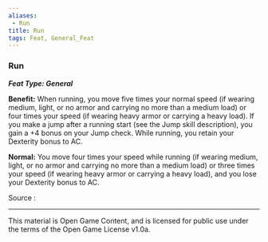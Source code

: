 ```yaml
---
aliases:
 - Run
title: Run
tags: Feat, General_Feat
---
```

### Run 
***Feat Type: General***

**Benefit:** When running, you move five times your normal speed (if
wearing medium, light, or no armor and carrying no more than a medium
load) or four times your speed (if wearing heavy armor or carrying a
heavy load). If you make a jump after a running start (see the Jump
skill description), you gain a +4 bonus on your Jump check. While
running, you retain your Dexterity bonus to AC.

**Normal:** You move four times your speed while running (if wearing
medium, light, or no armor and carrying no more than a medium load) or
three times your speed (if wearing heavy armor or carrying a heavy
load), and you lose your Dexterity bonus to AC.


Source :

---

This material is Open Game Content, and is licensed for public use under the terms of the Open Game License v1.0a.

